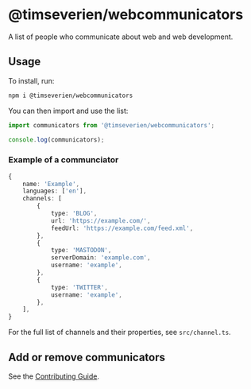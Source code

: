 # @timseverien/webcommunicators

A list of people who communicate about web and web development.

## Usage

To install, run:

```sh
npm i @timseverien/webcommunicators
```

You can then import and use the list:

```ts
import communicators from '@timseverien/webcommunicators';

console.log(communicators);
```

### Example of a communciator

```ts
{
	name: 'Example',
	languages: ['en'],
	channels: [
		{
			type: 'BLOG',
			url: 'https://example.com/',
			feedUrl: 'https://example.com/feed.xml',
		},
		{
			type: 'MASTODON',
			serverDomain: 'example.com',
			username: 'example',
		},
		{
			type: 'TWITTER',
			username: 'example',
		},
	],
}
```

For the full list of channels and their properties, see `src/channel.ts`.

## Add or remove communicators

See the [Contributing Guide](docs/CONTRIBUTING.md).
